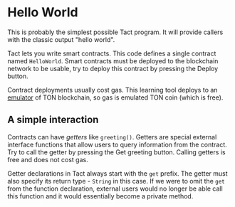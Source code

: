 # Hello World

This is probably the simplest possible Tact program. It will provide callers with the classic output "hello world".

Tact lets you write smart contracts. This code defines a single contract named `HelloWorld`. Smart contracts must be deployed to the blockchain network to be usable, try to deploy this contract by pressing the <span class="mdButton blue">Deploy</span> button.

Contract deployments usually cost gas. This learning tool deploys to an [emulator](https://github.com/tact-lang/tact-emulator) of TON blockchain, so gas is emulated TON coin (which is free).

## A simple interaction

Contracts can have *getters* like `greeting()`. Getters are special external interface functions that allow users to query information from the contract. Try to call the getter by pressing the <span class="mdButton teal">Get greeting</span> button. Calling getters is free and does not cost gas.

Getter declarations in Tact always start with the `get` prefix. The getter must also specify its return type - `String` in this case. If we were to omit the `get` from the function declaration, external users would no longer be able call this function and it would essentially become a private method.